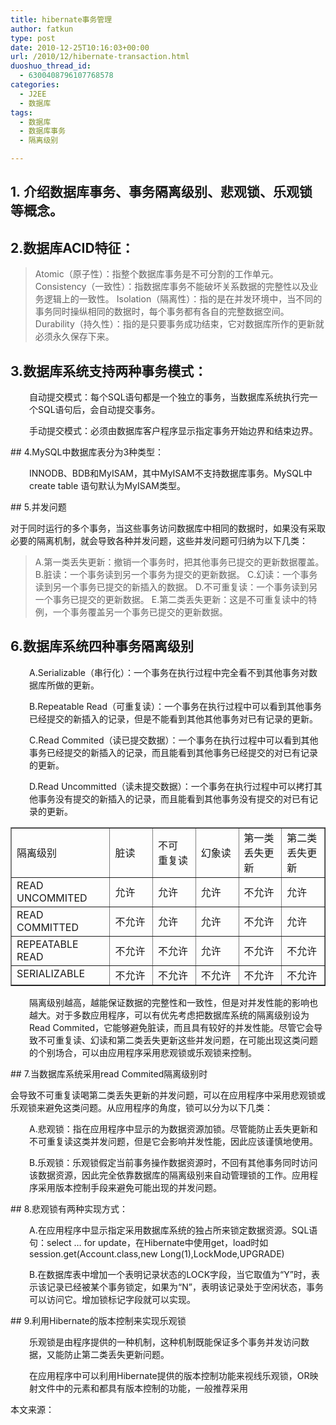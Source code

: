 ```yaml
---
title: hibernate事务管理
author: fatkun
type: post
date: 2010-12-25T10:16:03+00:00
url: /2010/12/hibernate-transaction.html
duoshuo_thread_id:
  - 6300408796107768578
categories:
  - J2EE
  - 数据库
tags:
  - 数据库
  - 数据库事务
  - 隔离级别

---
```

## 1. 介绍数据库事务、事务隔离级别、悲观锁、乐观锁等概念。

## 2.数据库ACID特征：

> Atomic（原子性）：指整个数据库事务是不可分割的工作单元。
> Consistency（一致性）：指数据库事务不能破坏关系数据的完整性以及业务逻辑上的一致性。
> Isolation（隔离性）：指的是在并发环境中，当不同的事务同时操纵相同的数据时，每个事务都有各自的完整数据空间。
> Durability（持久性）：指的是只要事务成功结束，它对数据库所作的更新就必须永久保存下来。
## 3.数据库系统支持两种事务模式：

<p style="padding-left: 30px;">  自动提交模式：每个SQL语句都是一个独立的事务，当数据库系统执行完一个SQL语句后，会自动提交事务。</p>
<p style="padding-left: 30px;">  手动提交模式：必须由数据库客户程序显示指定事务开始边界和结束边界。</p>
## 4.MySQL中数据库表分为3种类型：

<p style="padding-left: 30px;">  INNODB、BDB和MyISAM，其中MyISAM不支持数据库事务。MySQL中create table 语句默认为MyISAM类型。</p>
## 5.并发问题

对于同时运行的多个事务，当这些事务访问数据库中相同的数据时，如果没有采取必要的隔离机制，就会导致各种并发问题，这些并发问题可归纳为以下几类：
> A.第一类丢失更新：撤销一个事务时，把其他事务已提交的更新数据覆盖。
> B.脏读：一个事务读到另一个事务为提交的更新数据。
> C.幻读：一个事务读到另一个事务已提交的新插入的数据。
> D.不可重复读：一个事务读到另一个事务已提交的更新数据。
> E.第二类丢失更新：这是不可重复读中的特例，一个事务覆盖另一个事务已提交的更新数据。
## 6.数据库系统四种事务隔离级别

<p style="padding-left: 30px;">  A.Serializable（串行化）：一个事务在执行过程中完全看不到其他事务对数据库所做的更新。</p>
<p style="padding-left: 30px;">  B.Repeatable Read（可重复读）：一个事务在执行过程中可以看到其他事务已经提交的新插入的记录，但是不能看到其他其他事务对已有记录的更新。</p>
<p style="padding-left: 30px;">  C.Read Commited（读已提交数据）：一个事务在执行过程中可以看到其他事务已经提交的新插入的记录，而且能看到其他事务已经提交的对已有记录的更新。</p>
<p style="padding-left: 30px;">  D.Read Uncommitted（读未提交数据）：一个事务在执行过程中可以拷打其他事务没有提交的新插入的记录，而且能看到其他事务没有提交的对已有记录的更新。</p>
<table border="1" cellspacing="0" cellpadding="0" width="576">  <tr>    <td width="164">      <div>        隔离级别      </div>    </td>
    <td width="82">      <div>        脏读      </div>    </td>
    <td width="82">      <div>        不可      </div>
      <div>        重复读      </div>    </td>
    <td width="82">      <div>        幻象读      </div>    </td>
    <td width="82">      <div>        第一类丢失更新      </div>    </td>
    <td width="82">      <div>        第二类丢失更新      </div>    </td>  </tr>
  <tr>    <td width="164" valign="top">      <div>        READ UNCOMMITED      </div>    </td>
    <td width="82">      <div>        允许      </div>    </td>
    <td width="82">      <div>        允许      </div>    </td>
    <td width="82">      <div>        允许      </div>    </td>
    <td width="82">      <div>        不允许      </div>    </td>
    <td width="82">      <div>        允许      </div>    </td>  </tr>
  <tr>    <td width="164" valign="top">      <div>        READ COMMITTED      </div>    </td>
    <td width="82">      <div>        不允许      </div>    </td>
    <td width="82">      <div>        允许      </div>    </td>
    <td width="82">      <div>        允许      </div>    </td>
    <td width="82">      <div>        不允许      </div>    </td>
    <td width="82">      <div>        允许      </div>    </td>  </tr>
  <tr>    <td width="164" valign="top">      <div>        REPEATABLE READ      </div>    </td>
    <td width="82">      <div>        不允许      </div>    </td>
    <td width="82">      <div>        不允许      </div>    </td>
    <td width="82">      <div>        允许      </div>    </td>
    <td width="82">      <div>        不允许      </div>    </td>
    <td width="82">      <div>        不允许      </div>    </td>  </tr>
  <tr>    <td width="164" valign="top">      <div>        SERIALIZABLE      </div>    </td>
    <td width="82">      <div>        不允许      </div>    </td>
    <td width="82">      <div>        不允许      </div>    </td>
    <td width="82">      <div>        不允许      </div>    </td>
    <td width="82">      <div>        不允许      </div>    </td>
    <td width="82">      <div>        不允许      </div>    </td>  </tr></table>
<p style="padding-left: 30px;">  隔离级别越高，越能保证数据的完整性和一致性，但是对并发性能的影响也越大。对于多数应用程序，可以有优先考虑把数据库系统的隔离级别设为Read Commited，它能够避免脏读，而且具有较好的并发性能。尽管它会导致不可重复读、幻读和第二类丢失更新这些并发问题，在可能出现这类问题的个别场合，可以由应用程序采用悲观锁或乐观锁来控制。</p>
## 7.当数据库系统采用read Commited隔离级别时

会导致不可重复读喝第二类丢失更新的并发问题，可以在应用程序中采用悲观锁或乐观锁来避免这类问题。从应用程序的角度，锁可以分为以下几类：
<p style="padding-left: 30px;">  A.悲观锁：指在应用程序中显示的为数据资源加锁。尽管能防止丢失更新和不可重复读这类并发问题，但是它会影响并发性能，因此应该谨慎地使用。</p>
<p style="padding-left: 30px;">  B.乐观锁：乐观锁假定当前事务操作数据资源时，不回有其他事务同时访问该数据资源，因此完全依靠数据库的隔离级别来自动管理锁的工作。应用程序采用版本控制手段来避免可能出现的并发问题。</p>
## 8.悲观锁有两种实现方式：

<p style="padding-left: 30px;">  A.在应用程序中显示指定采用数据库系统的独占所来锁定数据资源。SQL语句：select &#8230; for update，在Hibernate中使用get，load时如session.get(Account.class,new Long(1),LockMode,UPGRADE)</p>
<p style="padding-left: 30px;">  B.在数据库表中增加一个表明记录状态的LOCK字段，当它取值为“Y”时，表示该记录已经被某个事务锁定，如果为“N”，表明该记录处于空闲状态，事务可以访问它。增加锁标记字段就可以实现。</p>
## 9.利用Hibernate的版本控制来实现乐观锁

<p style="padding-left: 30px;">  乐观锁是由程序提供的一种机制，这种机制既能保证多个事务并发访问数据，又能防止第二类丢失更新问题。</p>
<p style="padding-left: 30px;">  在应用程序中可以利用Hibernate提供的版本控制功能来视线乐观锁，OR映射文件中的<version>元素和<timestamp>都具有版本控制的功能，一般推荐采用<version></p>
本文来源：<http://blog.csdn.net/yueguangyuan/archive/2006/09/20/1253229.aspx>